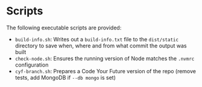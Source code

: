 # Scripts

The following executable scripts are provided:

 - `build-info.sh`: Writes out a `build-info.txt` file to the `dist/static` directory to save when, where and from what commit the output was built
 - `check-node.sh`: Ensures the running version of Node matches the `.nvmrc` configuration
 - `cyf-branch.sh`: Prepares a Code Your Future version of the repo (remove tests, add MongoDB if `--db mongo` is set)
